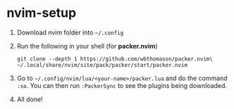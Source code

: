 # nvim-setup
1. Download nvim folder into `~/.config`
   
2. Run the following in your shell (for **packer.nvim**)
   ```shell
   git clone --depth 1 https://github.com/wbthomason/packer.nvim\
   ~/.local/share/nvim/site/pack/packer/start/packer.nvim
   ```
   
3. Go to `~/.config/nvim/lua/<your-name>/packer.lua` and do the command `:so`. You can then run `:PackerSync` to see the plugins being downloaded.
   
4. All done!
